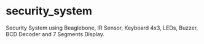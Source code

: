 # security_system

Security System using Beaglebone, IR Sensor, Keyboard  4x3, LEDs, Buzzer, BCD Decoder and 7 Segments Display.
